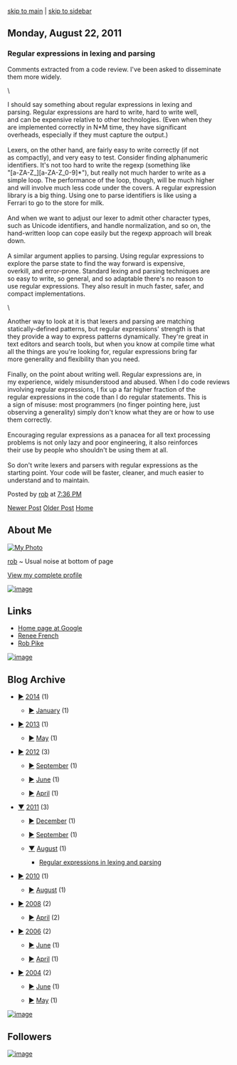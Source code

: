 [skip to main](#main) | [skip to sidebar](#sidebar)

Monday, August 22, 2011
-----------------------

### Regular expressions in lexing and parsing

Comments extracted from a code review. I've been asked to disseminate
them more widely.

\

I should say something about regular expressions in lexing and \
parsing. Regular expressions are hard to write, hard to write well, \
and can be expensive relative to other technologies. (Even when they \
are implemented correctly in N\*M time, they have significant \
overheads, especially if they must capture the output.) \
 \
Lexers, on the other hand, are fairly easy to write correctly (if not \
as compactly), and very easy to test. Consider finding alphanumeric \
identifiers. It's not too hard to write the regexp (something like \
"[a-ZA-Z\_][a-ZA-Z\_0-9]\*"), but really not much harder to write as a \
simple loop. The performance of the loop, though, will be much higher \
and will involve much less code under the covers. A regular expression \
library is a big thing. Using one to parse identifiers is like using a \
Ferrari to go to the store for milk. \
 \
And when we want to adjust our lexer to admit other character types, \
such as Unicode identifiers, and handle normalization, and so on, the \
hand-written loop can cope easily but the regexp approach will break \
down. \
 \
A similar argument applies to parsing. Using regular expressions to \
explore the parse state to find the way forward is expensive, \
overkill, and error-prone. Standard lexing and parsing techniques are \
so easy to write, so general, and so adaptable there's no reason to \
use regular expressions. They also result in much faster, safer, and \
compact implementations.

\

Another way to look at it is that lexers and parsing are matching \
statically-defined patterns, but regular expressions' strength is that \
they provide a way to express patterns dynamically. They're great in \
text editors and search tools, but when you know at compile time what \
all the things are you're looking for, regular expressions bring far \
more generality and flexibility than you need. \
 \
Finally, on the point about writing well. Regular expressions are, in \
my experience, widely misunderstood and abused. When I do code reviews \
involving regular expressions, I fix up a far higher fraction of the \
regular expressions in the code than I do regular statements. This is \
a sign of misuse: most programmers (no finger pointing here, just \
observing a generality) simply don't know what they are or how to use \
them correctly. \
 \
Encouraging regular expressions as a panacea for all text processing \
problems is not only lazy and poor engineering, it also reinforces \
their use by people who shouldn't be using them at all. \
 \
So don't write lexers and parsers with regular expressions as the \
starting point. Your code will be faster, cleaner, and much easier to \
understand and to maintain.

Posted by
[rob](http://www.blogger.com/profile/18259238879445421354 "author profile")
at [7:36
PM](http://commandcenter.blogspot.com/2011/08/regular-expressions-in-lexing-and.html "permanent link")

[Newer
Post](http://commandcenter.blogspot.com/2011/09/we-open-in-well-lit-corporate.html "Newer Post")
[Older
Post](http://commandcenter.blogspot.com/2010/08/know-your-science.html "Older Post")
[Home](http://commandcenter.blogspot.com/)

About Me
--------

[![My
Photo](http://www.herpolhode.com/rob/doodles/june062002-1thumb.jpg)](http://www.blogger.com/profile/18259238879445421354)

 [rob](http://www.blogger.com/profile/18259238879445421354)
  ~ Usual noise at bottom of page

[View my complete
profile](http://www.blogger.com/profile/18259238879445421354)

[![image](http://img1.blogblog.com/img/icon18_wrench_allbkg.png)](//www.blogger.com/rearrange?blogID=6983287&widgetType=Profile&widgetId=Profile1&action=editWidget&sectionId=sidebar "Edit")

Links
-----

-   [Home page at Google](http://research.google.com/people/r/)
-   [Renee French](http://reneefrench.blogspot.com/)
-   [Rob Pike](http://robpike.blogspot.com/)

[![image](http://img1.blogblog.com/img/icon18_wrench_allbkg.png)](//www.blogger.com/rearrange?blogID=6983287&widgetType=LinkList&widgetId=LinkList1&action=editWidget&sectionId=sidebar "Edit")

Blog Archive
------------

-   [►](javascript:void(0))
    [2014](http://commandcenter.blogspot.com/search?updated-min=2014-01-01T00:00:00-08:00&updated-max=2015-01-01T00:00:00-08:00&max-results=1)
    (1)
    -   [►](javascript:void(0))
        [January](http://commandcenter.blogspot.com/2014_01_01_archive.html)
        (1)

-   [►](javascript:void(0))
    [2013](http://commandcenter.blogspot.com/search?updated-min=2013-01-01T00:00:00-08:00&updated-max=2014-01-01T00:00:00-08:00&max-results=1)
    (1)
    -   [►](javascript:void(0))
        [May](http://commandcenter.blogspot.com/2013_05_01_archive.html)
        (1)

-   [►](javascript:void(0))
    [2012](http://commandcenter.blogspot.com/search?updated-min=2012-01-01T00:00:00-08:00&updated-max=2013-01-01T00:00:00-08:00&max-results=3)
    (3)
    -   [►](javascript:void(0))
        [September](http://commandcenter.blogspot.com/2012_09_01_archive.html)
        (1)

    -   [►](javascript:void(0))
        [June](http://commandcenter.blogspot.com/2012_06_01_archive.html)
        (1)

    -   [►](javascript:void(0))
        [April](http://commandcenter.blogspot.com/2012_04_01_archive.html)
        (1)

-   [▼](javascript:void(0))
    [2011](http://commandcenter.blogspot.com/search?updated-min=2011-01-01T00:00:00-08:00&updated-max=2012-01-01T00:00:00-08:00&max-results=3)
    (3)
    -   [►](javascript:void(0))
        [December](http://commandcenter.blogspot.com/2011_12_01_archive.html)
        (1)

    -   [►](javascript:void(0))
        [September](http://commandcenter.blogspot.com/2011_09_01_archive.html)
        (1)

    -   [▼](javascript:void(0))
        [August](http://commandcenter.blogspot.com/2011_08_01_archive.html)
        (1)
        -   [Regular expressions in lexing and
            parsing](http://commandcenter.blogspot.com/2011/08/regular-expressions-in-lexing-and.html)

-   [►](javascript:void(0))
    [2010](http://commandcenter.blogspot.com/search?updated-min=2010-01-01T00:00:00-08:00&updated-max=2011-01-01T00:00:00-08:00&max-results=1)
    (1)
    -   [►](javascript:void(0))
        [August](http://commandcenter.blogspot.com/2010_08_01_archive.html)
        (1)

-   [►](javascript:void(0))
    [2008](http://commandcenter.blogspot.com/search?updated-min=2008-01-01T00:00:00-08:00&updated-max=2009-01-01T00:00:00-08:00&max-results=2)
    (2)
    -   [►](javascript:void(0))
        [April](http://commandcenter.blogspot.com/2008_04_01_archive.html)
        (2)

-   [►](javascript:void(0))
    [2006](http://commandcenter.blogspot.com/search?updated-min=2006-01-01T00:00:00-08:00&updated-max=2007-01-01T00:00:00-08:00&max-results=2)
    (2)
    -   [►](javascript:void(0))
        [June](http://commandcenter.blogspot.com/2006_06_01_archive.html)
        (1)

    -   [►](javascript:void(0))
        [April](http://commandcenter.blogspot.com/2006_04_01_archive.html)
        (1)

-   [►](javascript:void(0))
    [2004](http://commandcenter.blogspot.com/search?updated-min=2004-01-01T00:00:00-08:00&updated-max=2005-01-01T00:00:00-08:00&max-results=2)
    (2)
    -   [►](javascript:void(0))
        [June](http://commandcenter.blogspot.com/2004_06_01_archive.html)
        (1)

    -   [►](javascript:void(0))
        [May](http://commandcenter.blogspot.com/2004_05_01_archive.html)
        (1)

[![image](http://img1.blogblog.com/img/icon18_wrench_allbkg.png)](//www.blogger.com/rearrange?blogID=6983287&widgetType=BlogArchive&widgetId=BlogArchive1&action=editWidget&sectionId=sidebar "Edit")

Followers
---------

[![image](http://img1.blogblog.com/img/icon18_wrench_allbkg.png)](//www.blogger.com/rearrange?blogID=6983287&widgetType=Followers&widgetId=Followers1&action=editWidget&sectionId=sidebar "Edit")
